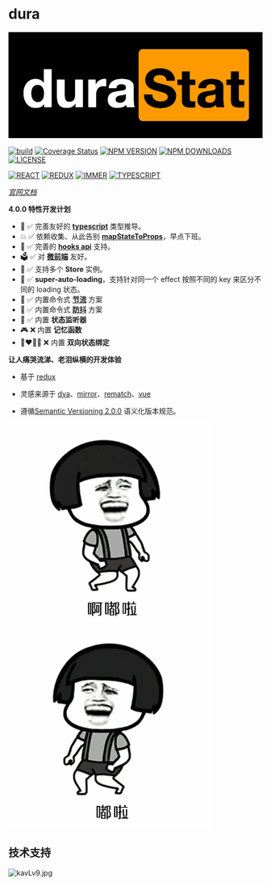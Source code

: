 # dura

<p align="center">
    <img src="image/logo.png">
</p>

[![build](https://img.shields.io/github/workflow/status/ityuany/dura/build?logo=github&style=?style=flat)](https://github.com/ityuany/dura)
[![Coverage Status](https://img.shields.io/coveralls/github/ityuany/dura?logo=coveralls&style=flat)](https://coveralls.io/github/ityuany/dura)
[![NPM VERSION](https://img.shields.io/npm/v/@dura/react.svg?logo=npm&style=flat)](https://www.npmjs.com/package/@dura/react)
[![NPM DOWNLOADS](http://img.shields.io/npm/dm/@dura/react.svg?logo=npm&style=flat)](https://www.npmjs.com/package/@dura/react)
[![LICENSE](https://img.shields.io/npm/l/@dura/react?logo=npm&style=flat)](https://github.com/ityuany/dura)

[![REACT](https://img.shields.io/npm/dependency-version/@dura/react/peer/react?logo=react&style=flat)](https://reactjs.org/)
[![REDUX](https://img.shields.io/npm/dependency-version/@dura/react/peer/redux?logo=redux&style=flat&color=6B49B8)](https://redux.js.org/)
[![IMMER](https://img.shields.io/npm/dependency-version/@dura/react/peer/immer?logo=twoo&logoColor=44B89D&style=flat&color=44B89D)](https://immerjs.github.io/immer/docs/introduction)
[![TYPESCRIPT](https://img.shields.io/github/package-json/dependency-version/ityuany/dura/dev/typescript/master?logo=typescript&style=flat)](https://www.typescriptlang.org/)

[_官网文档_](https://dura.onecoc.com/)

**4.0.0 特性开发计划**

- 🚀 ✅ 完善友好的 [**typescript**](https://www.typescriptlang.org/) 类型推导。
- 💥 ✅ 依赖收集、从此告别 [**mapStateToProps**](https://react-redux.js.org/api/connect)，早点下班。
- 🔨 ✅ 完善的 [**hooks api**](https://reactjs.org/docs/hooks-intro.html) 支持。
- 🗳️ ✅ 对 [**微前端**](https://micro-frontends.org/) 友好。
- 👬 ✅ 支持多个 **Store** 实例。
- 💫 ✅ **super-auto-loading**，支持针对同一个 effect 按照不同的 key 来区分不同的 loading 状态。
- 🚰 ✅ 内置命令式 [**节流**](https://css-tricks.com/debouncing-throttling-explained-examples/) 方案
- 🙈 ✅ 内置命令式 [**防抖**](https://css-tricks.com/debouncing-throttling-explained-examples/) 方案
- 👀 ✅ 内置 **状态监听器**
- 🎮 ❌ 内置 **记忆函数**
- 👩‍❤️‍💋‍👩 ❌ 内置 **双向状态绑定**

**让人痛哭流涕、老泪纵横的开发体验**

- 基于 [redux](https://github.com/reduxjs/redux)

- 灵感来源于 [dva](https://github.com/dvajs/dva)、[mirror](https://github.com/mirrorjs/mirror)、[rematch](https://github.com/rematch/rematch)、[vue](https://cn.vuejs.org/index.html)

- 遵循[Semantic Versioning 2.0.0](https://semver.org/lang/zh-CN/) 语义化版本规范。

![](https://github.com/CN-YUANYU/dura/blob/v2.x/image/timg-l.gif?raw=true) ![](https://github.com/CN-YUANYU/dura/blob/v2.x/image/timg-r.gif?raw=true)

## 技术支持

![kavLv9.jpg](https://s2.ax1x.com/2019/02/11/kavLv9.jpg)
